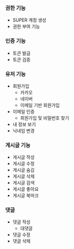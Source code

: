 ### 권한 기능

- SUPER 계정 생성
- 권한 부여 기능

### 인증 기능

- 토큰 발급
- 토큰 검증

### 유저 기능

- 회원가입
    - 카카오
    - 네이버
    - 이메일 기반 회원가입
- 이메일 인증
    - 회원가입 및 비밀번호 찾기
- 내 정보 보기
- 닉네임 변경

### 게시글 기능

- 게시글 작성
- 게시글 수정
- 게시글 숨김
- 게시글 삭제
- 게시글 검색
- 게시글 좋아요
- 게시글 북마크

### 댓글

- 댓글 작성
    - 대댓글
- 댓글 수정
- 댓글 삭제
